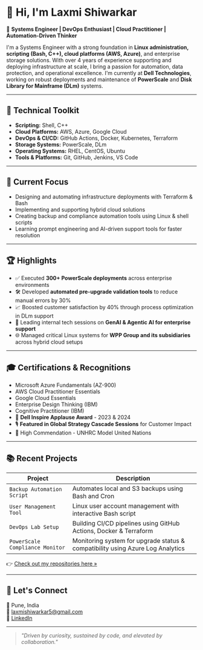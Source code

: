 # 👋 Hi, I'm Laxmi Shiwarkar

🎯 **Systems Engineer | DevOps Enthusiast | Cloud Practitioner | Automation-Driven Thinker**

I'm a Systems Engineer with a strong foundation in **Linux administration, scripting (Bash, C++), cloud platforms (AWS, Azure)**, and enterprise storage solutions. With over 4 years of experience supporting and deploying infrastructure at scale, I bring a passion for automation, data protection, and operational excellence. I'm currently at **Dell Technologies**, working on robust deployments and maintenance of **PowerScale** and **Disk Library for Mainframe (DLm)** systems.

---

## 🔧 Technical Toolkit

- **Scripting:** Shell, C++
- **Cloud Platforms:** AWS, Azure, Google Cloud
- **DevOps & CI/CD:** GitHub Actions, Docker, Kubernetes, Terraform
- **Storage Systems:** PowerScale, DLm
- **Operating Systems:** RHEL, CentOS, Ubuntu
- **Tools & Platforms:** Git, GitHub, Jenkins, VS Code

---

## 🚀 Current Focus

- Designing and automating infrastructure deployments with Terraform & Bash
- Implementing and supporting hybrid cloud solutions
- Creating backup and compliance automation tools using Linux & shell scripts
- Learning prompt engineering and AI-driven support tools for faster resolution

---

## 🏆 Highlights

- ✅ Executed **300+ PowerScale deployments** across enterprise environments
- 🛠️ Developed **automated pre-upgrade validation tools** to reduce manual errors by 30%
- 📈 Boosted customer satisfaction by 40% through process optimization in DLm support
- 🧠 Leading internal tech sessions on **GenAI & Agentic AI for enterprise support**
- 🌐 Managed critical Linux systems for **WPP Group and its subsidiaries** across hybrid cloud setups

---

## 🎓 Certifications & Recognitions

- Microsoft Azure Fundamentals (AZ-900)
- AWS Cloud Practitioner Essentials
- Google Cloud Essentials
- Enterprise Design Thinking (IBM)
- Cognitive Practitioner (IBM)
- 🏅 **Dell Inspire Applause Award** - 2023 & 2024
- 🎙️ **Featured in Global Strategy Cascade Sessions** for Customer Impact
- 🥇 High Commendation - UNHRC Model United Nations

---

## 📚 Recent Projects

| Project | Description |
|--------|-------------|
| `Backup Automation Script` | Automates local and S3 backups using Bash and Cron |
| `User Management Tool` | Linux user account management with interactive Bash script |
| `DevOps Lab Setup` | Building CI/CD pipelines using GitHub Actions, Docker & Terraform |
| `PowerScale Compliance Monitor` | Monitoring system for upgrade status & compatibility using Azure Log Analytics |

👉 [Check out my repositories here »](https://github.com/laxmishiwarkar1997)

---

## 🤝 Let's Connect

📍 Pune, India  
📧 laxmishiwarkar5@gmail.com  
🔗 [LinkedIn](https://www.linkedin.com/in/laxmishiwarkar)

---

> _"Driven by curiosity, sustained by code, and elevated by collaboration."_

